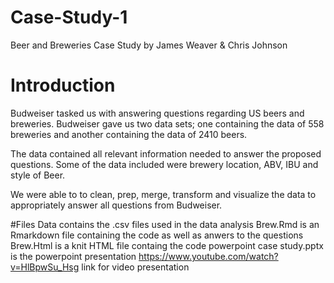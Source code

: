 # Case-Study-1
Beer and Breweries Case Study by James Weaver & Chris Johnson
# Introduction
Budweiser tasked us with answering questions regarding US beers and breweries.  Budweiser gave us two data sets; one containing the data of 558 breweries and another containing the data of 2410 beers.

The data contained all relevant information needed to answer the proposed questions.  Some of the data included were brewery location, ABV, IBU and style of Beer.

We were able to to clean, prep, merge, transform and visualize the data to appropriately answer all questions from Budweiser.

#Files
Data contains the .csv files used in the data analysis
Brew.Rmd is an Rmarkdown file containing the code as well as anwers to the questions
Brew.Html is a knit HTML file containg the code
powerpoint case study.pptx is the powerpoint presentation 
https://www.youtube.com/watch?v=HlBpwSu_Hsg link for video presentation
